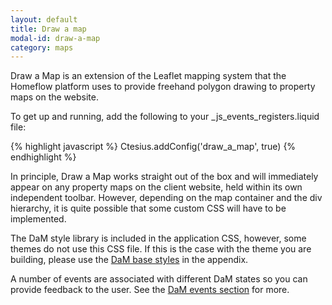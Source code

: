 ```yaml
---
layout: default
title: Draw a map
modal-id: draw-a-map
category: maps
---
```

Draw a Map is an extension of the Leaflet mapping system that the Homeflow platform uses to provide freehand polygon drawing to property maps on the website.

To get up and running, add the following to your _js_events_registers.liquid file:

{% highlight javascript %}
Ctesius.addConfig('draw_a_map', true)
{% endhighlight %}

In principle, Draw a Map works straight out of the box and will immediately appear on any property maps on the client website, held within its own independent toolbar. However, depending on the map container and the div hierarchy, it is quite possible that some custom CSS will have to be implemented.

The DaM style library is included in the application CSS, however, some themes do not use this CSS file. If this is the case with the theme you are building, please use the [DaM base styles](/appendix/#dam-styles) in the appendix.

A number of events are associated with different DaM states so you can provide feedback to the user. See the [DaM events section](/events/#maps) for more.